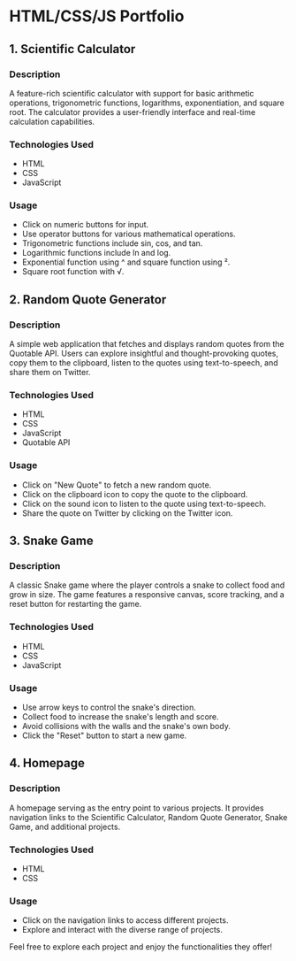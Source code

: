 # HTML/CSS/JS Portfolio

## 1. Scientific Calculator

### Description
A feature-rich scientific calculator with support for basic arithmetic operations, trigonometric functions, logarithms, exponentiation, and square root. The calculator provides a user-friendly interface and real-time calculation capabilities.

### Technologies Used
- HTML
- CSS
- JavaScript

### Usage
- Click on numeric buttons for input.
- Use operator buttons for various mathematical operations.
- Trigonometric functions include sin, cos, and tan.
- Logarithmic functions include ln and log.
- Exponential function using ^ and square function using ².
- Square root function with √.

## 2. Random Quote Generator

### Description
A simple web application that fetches and displays random quotes from the Quotable API. Users can explore insightful and thought-provoking quotes, copy them to the clipboard, listen to the quotes using text-to-speech, and share them on Twitter.

### Technologies Used
- HTML
- CSS
- JavaScript
- Quotable API

### Usage
- Click on "New Quote" to fetch a new random quote.
- Click on the clipboard icon to copy the quote to the clipboard.
- Click on the sound icon to listen to the quote using text-to-speech.
- Share the quote on Twitter by clicking on the Twitter icon.

## 3. Snake Game

### Description
A classic Snake game where the player controls a snake to collect food and grow in size. The game features a responsive canvas, score tracking, and a reset button for restarting the game.

### Technologies Used
- HTML
- CSS
- JavaScript

### Usage
- Use arrow keys to control the snake's direction.
- Collect food to increase the snake's length and score.
- Avoid collisions with the walls and the snake's own body.
- Click the "Reset" button to start a new game.

## 4. Homepage

### Description
A homepage serving as the entry point to various projects. It provides navigation links to the Scientific Calculator, Random Quote Generator, Snake Game, and additional projects.

### Technologies Used
- HTML
- CSS

### Usage
- Click on the navigation links to access different projects.
- Explore and interact with the diverse range of projects.

Feel free to explore each project and enjoy the functionalities they offer!
